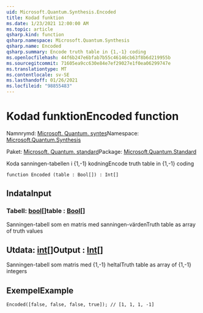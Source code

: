 ```yaml
---
uid: Microsoft.Quantum.Synthesis.Encoded
title: Kodad funktion
ms.date: 1/23/2021 12:00:00 AM
ms.topic: article
qsharp.kind: function
qsharp.namespace: Microsoft.Quantum.Synthesis
qsharp.name: Encoded
qsharp.summary: Encode truth table in {1,-1} coding
ms.openlocfilehash: 44f6b247e6bfab7b55c46146cb63f8b6d219955b
ms.sourcegitcommit: 71605ea9cc630e84e7ef29027e1f0ea06299747e
ms.translationtype: MT
ms.contentlocale: sv-SE
ms.lasthandoff: 01/26/2021
ms.locfileid: "98855483"
---
```

# <a name="encoded-function"></a><span data-ttu-id="b6b1b-102">Kodad funktion</span><span class="sxs-lookup"><span data-stu-id="b6b1b-102">Encoded function</span></span>

<span data-ttu-id="b6b1b-103">Namnrymd: [Microsoft. Quantum. syntes](xref:Microsoft.Quantum.Synthesis)</span><span class="sxs-lookup"><span data-stu-id="b6b1b-103">Namespace: [Microsoft.Quantum.Synthesis](xref:Microsoft.Quantum.Synthesis)</span></span>

<span data-ttu-id="b6b1b-104">Paket: [Microsoft. Quantum. standard](https://nuget.org/packages/Microsoft.Quantum.Standard)</span><span class="sxs-lookup"><span data-stu-id="b6b1b-104">Package: [Microsoft.Quantum.Standard](https://nuget.org/packages/Microsoft.Quantum.Standard)</span></span>


<span data-ttu-id="b6b1b-105">Koda sanningen-tabellen i {1,-1} kodning</span><span class="sxs-lookup"><span data-stu-id="b6b1b-105">Encode truth table in {1,-1} coding</span></span>

```qsharp
function Encoded (table : Bool[]) : Int[]
```


## <a name="input"></a><span data-ttu-id="b6b1b-106">Indata</span><span class="sxs-lookup"><span data-stu-id="b6b1b-106">Input</span></span>

### <a name="table--bool"></a><span data-ttu-id="b6b1b-107">Tabell: [bool](xref:microsoft.quantum.lang-ref.bool)[]</span><span class="sxs-lookup"><span data-stu-id="b6b1b-107">table : [Bool](xref:microsoft.quantum.lang-ref.bool)[]</span></span>

<span data-ttu-id="b6b1b-108">Sanningen-tabell som en matris med sanningen-värden</span><span class="sxs-lookup"><span data-stu-id="b6b1b-108">Truth table as array of truth values</span></span>



## <a name="output--int"></a><span data-ttu-id="b6b1b-109">Utdata: [int](xref:microsoft.quantum.lang-ref.int)[]</span><span class="sxs-lookup"><span data-stu-id="b6b1b-109">Output : [Int](xref:microsoft.quantum.lang-ref.int)[]</span></span>

<span data-ttu-id="b6b1b-110">Sanningen-tabell som matris med {1,-1} heltal</span><span class="sxs-lookup"><span data-stu-id="b6b1b-110">Truth table as array of {1,-1} integers</span></span>

## <a name="example"></a><span data-ttu-id="b6b1b-111">Exempel</span><span class="sxs-lookup"><span data-stu-id="b6b1b-111">Example</span></span>

```qsharp
Encoded([false, false, false, true]); // [1, 1, 1, -1]
```